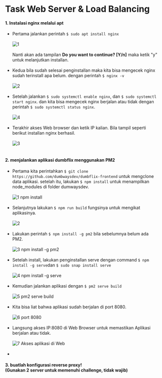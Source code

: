 # Task Web Server & Load Balancing

#### 1. Instalasi nginx melalui apt
- Pertama jalankan perintah ``$ sudo apt install nginx``<br/><br/>![1](https://github.com/darblietz/devops17-dumbways--M-Yusuf-Haidar-Week-2-Web-Server-Load-Balancing/assets/98991080/f8ef96b7-c320-417c-bd68-bb81770af673)
<br/><br/> Nanti akan ada tampilan **Do you want to continue? [Y/n]** maka ketik "y" untuk melanjutkan installan.<br/><br/>
- Kedua bila sudah selesai penginstallan maka kita bisa mengecek nginx sudah terinstall apa belum. dengan perintah ``$ nginx -v``<br/><br/>![2](https://github.com/darblietz/devops17-dumbways--M-Yusuf-Haidar-Week-2-Web-Server-Load-Balancing/assets/98991080/10f8b593-88f9-4b11-baf0-756a76b02d4b)<br/><br/>
- Setelah jalankan ``$ sudo systemctl enable nginx``, dan ``$ sudo systemctl start nginx``. dan kita bisa mengecek nginx berjalan atau tidak dengan perintah ``$ sudo systemctl status nginx``.<br/><br/>![4](https://github.com/darblietz/devops17-dumbways--M-Yusuf-Haidar-Week-2-Web-Server-Load-Balancing/assets/98991080/dec1ab1d-ec92-44c6-84e1-2aefb9bda6df)<br/><br/>
- Terakhir akses Web browser dan ketik IP kalian. Bila tampil seperti berikut installan nginx berhasil.<br/><br/>![3](https://github.com/darblietz/devops17-dumbways--M-Yusuf-Haidar-Week-2-Web-Server-Load-Balancing/assets/98991080/27c79c5c-5e24-4109-a3b5-e462135a40d0)<br/><br/>

#### 2. menjalankan aplikasi dumbflix menggunakan PM2
- Pertama kita perintahkan ``$ git clone https://github.com/dumbwaysdev/dumbflix-frontend`` untuk mengclone data aplikasi. setelah itu, lakukan ``$ npm install`` untuk menampilkan node_modules di folder dumwaysdev.<br/><br/>![1  npm install](https://github.com/darblietz/devops17-dumbways--M-Yusuf-Haidar-Week-2-Web-Server-Load-Balancing/assets/98991080/0c067c36-df7c-40d1-949a-4cd73c42e47f)<br/><br/>
- Selanjutnya lakukan ``$ npm run build`` fungsinya untuk mengikat aplikasinya. <br/><br/>![2](https://github.com/darblietz/devops17-dumbways--M-Yusuf-Haidar-Week-2-Web-Server-Load-Balancing/assets/98991080/e7edb977-113e-4c5c-8bbe-06de3c5f2696)<br/><br/>
- Lakukan perintah ``$ npm install -g pm2`` bila sebelumnya belum ada PM2.<br/><br/>![3  npm install -g pm2](https://github.com/darblietz/devops17-dumbways--M-Yusuf-Haidar-Week-2-Web-Server-Load-Balancing/assets/98991080/c2a436a5-b8ce-46f7-986e-0e0db92718e7)<br/><br/>
- Setelah install, lakukan penginstallan serve dengan command ``$ npm install -g serve``dan ``$ sudo snap install serve``<br/><br/>![4 npm install -g serve](https://github.com/darblietz/devops17-dumbways--M-Yusuf-Haidar-Week-2-Web-Server-Load-Balancing/assets/98991080/52f290df-e4a5-4f45-8f17-4d49a24e68d1)<br/><br/>
- Kemudian jalankan aplikasi dengan ``$ pm2 serve build``<br/><br/>![5  pm2 serve build](https://github.com/darblietz/devops17-dumbways--M-Yusuf-Haidar-Week-2-Web-Server-Load-Balancing/assets/98991080/1221e638-6c7d-489d-be78-62e6299b90c0)<br/><br/>
- Kita bisa liat bahwa aplikasi sudah berjalan di port 8080.<br/><br/>![6  port 8080](https://github.com/darblietz/devops17-dumbways--M-Yusuf-Haidar-Week-2-Web-Server-Load-Balancing/assets/98991080/fb75274a-2e80-4483-8a95-d588753bea81)<br/><br/>
- Langsung akses IP:8080 di Web Browser untuk memastikan Aplikasi berjalan atau tidak.<br/><br/>![7  Akses aplikasi di Web](https://github.com/darblietz/devops17-dumbways--M-Yusuf-Haidar-Week-2-Web-Server-Load-Balancing/assets/98991080/fd4820ca-a7b3-4595-b128-4d1dbf9db2d2)<br/><br/>
- 





#### 3. buatlah konfigurasi reverse proxy!<br/>(Gunakan 2 server untuk memenuhi challenge, tidak wajib)

